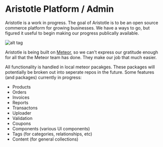 Aristotle Platform / Admin
==============================

Aristotle is a work in progress.
The goal of Aristotle is to be an open source commerce platform for growing businesses. We have a ways to go, but figured it useful to begin making our progress publically available.

![alt tag](https://storage.googleapis.com/arishill/images/arishill-dashboard.png)

Aristotle is being built on [Meteor](https://github.com/meteor/meteor), so we can't express our gratitude enough for all that the Meteor team has done. They make our job that much easier.

All functionality is handled in local meteor pacakges. These packages will potentially be broken out into seperate repos in the future. Some features (and packages) currently in progress:

- Products
- Orders
- Invoices
- Reports
- Transactons
- Uploader
- Validation
- Coupons
- Components (various UI components)
- Tags (for categories, relationships, etc)
- Content (for general collections)